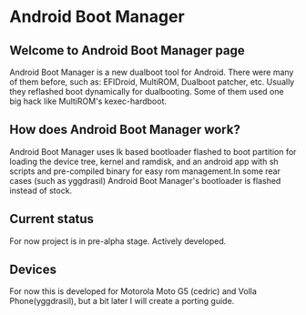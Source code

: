 # Android Boot Manager
## Welcome to Android Boot Manager page
Android Boot Manager is a new dualboot tool for Android. There were many of them before, such as: EFIDroid, MultiROM, Dualboot patcher, etc. Usually they reflashed boot dynamically for dualbooting. Some of them used one big hack like MultiROM's kexec-hardboot.

## How does Android Boot Manager work?
Android Boot Manager uses lk based bootloader flashed to boot partition for loading the device tree, kernel and ramdisk, and an android app with sh scripts and pre-compiled binary for easy rom management.In some rear cases (such as yggdrasil) Android Boot Manager's bootloader is flashed instead of stock.

## Current status
For now project is in pre-alpha stage. Actively developed.

## Devices 
For now this is developed for Motorola Moto G5 (cedric) and Volla Phone(yggdrasil), but a bit later I will create a porting guide.
